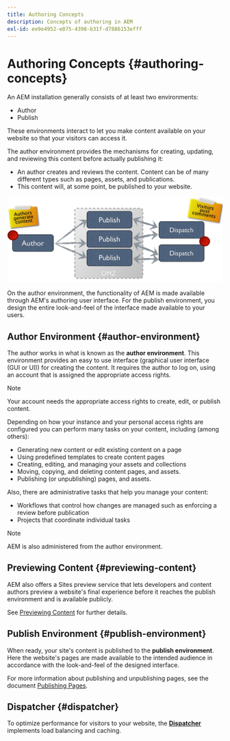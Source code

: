 ```yaml
---
title: Authoring Concepts
description: Concepts of authoring in AEM
exl-id: ee9e4952-e075-4398-b31f-d7886153efff
---
```

# Authoring Concepts {#authoring-concepts}

An AEM installation generally consists of at least two environments:

* Author
* Publish

These environments interact to let you make content available on your website so that your visitors can access it.

The author environment provides the mechanisms for creating, updating, and reviewing this content before actually publishing it:

* An author creates and reviews the content. Content can be of many different types such as pages, assets, and publications.
* This content will, at some point, be published to your website.

![Diagram of author, publisher, and dispatchers](/help/sites-cloud/authoring/assets/author-publish.png)

On the author environment, the functionality of AEM is made available through AEM's authoring user interface. For the publish environment, you design the entire look-and-feel of the interface made available to your users.

## Author Environment {#author-environment}

The author works in what is known as the **author environment**. This environment provides an easy to use interface (graphical user interface (GUI or UI)) for creating the content. It requires the author to log on, using an account that is assigned the appropriate access rights.

>[!NOTE]
>
>Your account needs the appropriate access rights to create, edit, or publish content.

Depending on how your instance and your personal access rights are configured you can perform many tasks on your content, including (among others):

* Generating new content or edit existing content on a page
* Using predefined templates to create content pages
* Creating, editing, and managing your assets and collections
* Moving, copying, and deleting content pages, and assets.
* Publishing (or unpublishing) pages, and assets.

Also, there are administrative tasks that help you manage your content:

* Workflows that control how changes are managed such as enforcing a review before publication
* Projects that coordinate individual tasks

>[!NOTE]
>
>AEM is also administered from the author environment.

## Previewing Content {#previewing-content}

AEM also offers a Sites preview service that lets developers and content authors preview a website's final experience before it reaches the publish environment and is available publicly.

See [Previewing Content](/help/sites-cloud/authoring/fundamentals/previewing-content.md) for further details.

## Publish Environment {#publish-environment}

When ready, your site's content is published to the **publish environment**. Here the website's pages are made available to the intended audience in accordance with the look-and-feel of the designed interface.

For more information about publishing and unpublishing pages, see the document [Publishing Pages](/help/sites-cloud/authoring/fundamentals/publishing-pages.md).

## Dispatcher {#dispatcher}

To optimize performance for visitors to your website, the **[Dispatcher](/help/implementing/dispatcher/overview.md)** implements load balancing and caching.
